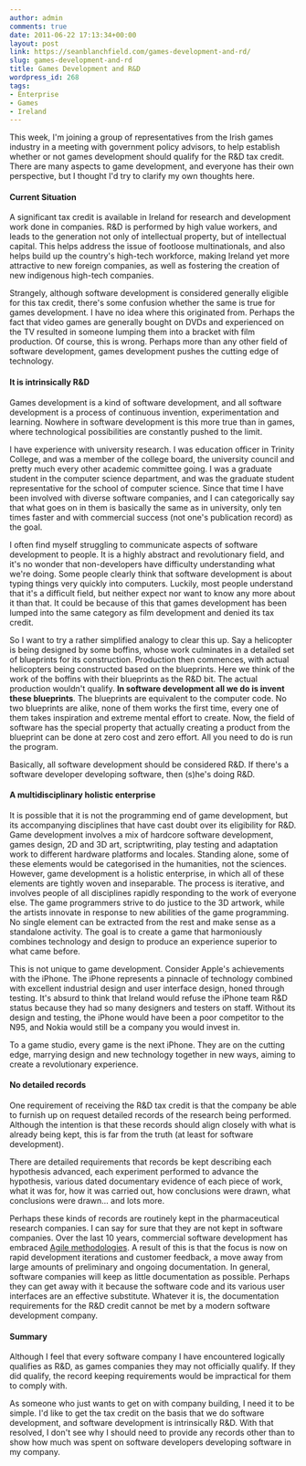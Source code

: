 ```yaml
---
author: admin
comments: true
date: 2011-06-22 17:13:34+00:00
layout: post
link: https://seanblanchfield.com/games-development-and-rd/
slug: games-development-and-rd
title: Games Development and R&D
wordpress_id: 268
tags:
- Enterprise
- Games
- Ireland
---
```


This week, I'm joining a group of representatives from the Irish games industry in a meeting with government policy advisors, to help establish whether or not games development should qualify for the R&D tax credit. There are many aspects to game development, and everyone has their own perspective, but I thought I'd try to clarify my own thoughts here.
<!-- more -->
#### Current Situation

A significant tax credit is available in Ireland for research and development work done in companies. R&D is performed by high value workers, and leads to the generation not only of intellectual property, but of intellectual capital. This helps address the issue of footloose multinationals, and also helps build up the country's high-tech workforce, making Ireland yet more attractive to new foreign companies, as well as fostering the creation of new indigenous high-tech companies.

Strangely, although software development is considered generally eligible for this tax credit, there's some confusion whether the same is true for games development. I have no idea where this originated from. Perhaps the fact that video games are generally bought on DVDs and experienced on the TV resulted in someone lumping them into a bracket with film production. Of course, this is wrong. Perhaps more than any other field of software development, games development pushes the cutting edge of technology.

#### It is intrinsically R&D

Games development is a kind of software development, and all software development is a process of continuous invention, experimentation and learning. Nowhere in software development is this more true than in games, where technological possibilities are constantly pushed to the limit.

I have experience with university research. I was education officer in Trinity College, and was a member of the college board, the university council and pretty much every other academic committee going. I was a graduate student in the computer science department, and was the graduate student representative for the school of computer science. Since that time I have been involved with diverse software companies, and I can categorically say that what goes on in them is basically the same as in university, only ten times faster and with commercial success (not one's publication record) as the goal.

I often find myself struggling to communicate aspects of software development to people. It is a highly abstract and revolutionary field, and it's no wonder that non-developers have difficulty understanding what we're doing. Some people clearly think that software development is about typing things very quickly into computers. Luckily, most people understand that it's a difficult field, but neither expect nor want to know any more about it than that. It could be because of this that games development has been lumped into the same category as film development and denied its tax credit.

So I want to try a rather simplified analogy to clear this up. Say a helicopter is being designed by some boffins, whose work culminates in a detailed set of blueprints for its construction. Production then commences, with actual helicopters being constructed based on the blueprints. Here we think of the work of the boffins with their blueprints as the R&D bit. The actual production wouldn't qualify. **In software development all we do is invent these blueprints**. The blueprints are equivalent to the computer code. No two blueprints are alike, none of them works the first time, every one of them takes inspiration and extreme mental effort to create. Now, the field of software has the special property that actually creating a product from the blueprint can be done at zero cost and zero effort. All you need to do is run the program.

Basically, all software development should be considered R&D. If there's a software developer developing software, then (s)he's doing R&D.

#### A multidisciplinary holistic enterprise

It is possible that it is not the programming end of game development, but its accompanying disciplines that have cast doubt over its eligibility for R&D. Game development involves a mix of hardcore software development, games design, 2D and 3D art, scriptwriting, play testing and adaptation work to different hardware platforms and locales. Standing alone, some of these elements would be categorised in the humanities, not the sciences. However, game development is a holistic enterprise, in which all of these elements are tightly woven and inseparable. The process is iterative, and involves people of all disciplines rapidly responding to the work of everyone else. The game programmers strive to do justice to the 3D artwork, while the artists innovate in response to new abilities of the game programming. No single element can be extracted from the rest and make sense as a standalone activity. The goal is to create a game that harmoniously combines technology and design to produce an experience superior to what came before.

This is not unique to game development. Consider Apple's achievements with the iPhone. The iPhone represents a pinnacle of technology combined with excellent industrial design and user interface design, honed through testing. It's absurd to think that Ireland would refuse the iPhone team R&D status because they had so many designers and testers on staff. Without its design and testing, the iPhone would have been a poor competitor to the N95, and Nokia would still be a company you would invest in.

To a game studio, every game is the next iPhone. They are on the cutting edge, marrying design and new technology together in new ways, aiming to create a revolutionary experience.

#### No detailed records

One requirement of receiving the R&D tax credit is that the company be able to furnish up on request detailed records of the research being performed. Although the intention is that these records should align closely with what is already being kept, this is far from the truth (at least for software development).

There are detailed requirements that records be kept describing each hypothesis advanced, each experiment performed to advance the hypothesis, various dated documentary evidence of each piece of work, what it was for, how it was carried out, how conclusions were drawn, what conclusions were drawn... and lots more.

Perhaps these kinds of records are routinely kept in the pharmaceutical research companies. I can say for sure that they are not kept in software companies. Over the last 10 years, commercial software development has embraced [Agile methodologies](http://en.wikipedia.org/wiki/Agile_software_development). A result of this is that the focus is now on rapid development iterations and customer feedback, a move away from large amounts of preliminary and ongoing documentation. In general, software companies will keep as little documentation as possible. Perhaps they can get away with it because the software code and its various user interfaces are an effective substitute. Whatever it is, the documentation requirements for the R&D credit cannot be met by a modern software development company.

#### Summary

Although I feel that every software company I have encountered logically qualifies as R&D, as games companies they may not officially qualify. If they did qualify, the record keeping requirements would be impractical for them to comply with.

As someone who just wants to get on with company building, I need it to be simple. I'd like to get the tax credit on the basis that we do software development, and software development is intrinsically R&D. With that resolved, I don't see why I should need to provide any records other than to show how much was spent on software developers developing software in my company.